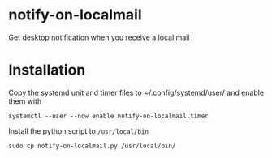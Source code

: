 # notify-on-localmail

Get desktop notification when you receive a local mail

# Installation

Copy the systemd unit and timer files to ~/.config/systemd/user/ and enable them with

`systemctl --user --now enable notify-on-localmail.timer`

Install the python script to `/usr/local/bin`

`sudo cp notify-on-localmail.py /usr/local/bin/`
